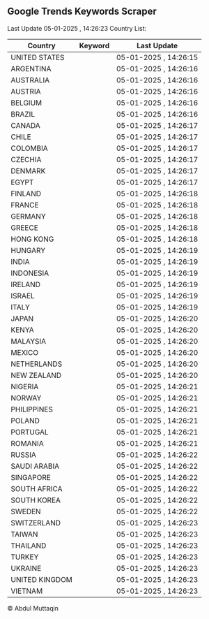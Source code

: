 
## Google Trends Keywords Scraper

Last Update 05-01-2025 , 14:26:23
Country List:

| Country | Keyword | Last Update |
| --- | --- | --- |
| UNITED STATES |  | 05-01-2025 , 14:26:15 |
| ARGENTINA |  | 05-01-2025 , 14:26:16 |
| AUSTRALIA |  | 05-01-2025 , 14:26:16 |
| AUSTRIA |  | 05-01-2025 , 14:26:16 |
| BELGIUM |  | 05-01-2025 , 14:26:16 |
| BRAZIL |  | 05-01-2025 , 14:26:16 |
| CANADA |  | 05-01-2025 , 14:26:17 |
| CHILE |  | 05-01-2025 , 14:26:17 |
| COLOMBIA |  | 05-01-2025 , 14:26:17 |
| CZECHIA |  | 05-01-2025 , 14:26:17 |
| DENMARK |  | 05-01-2025 , 14:26:17 |
| EGYPT |  | 05-01-2025 , 14:26:17 |
| FINLAND |  | 05-01-2025 , 14:26:18 |
| FRANCE |  | 05-01-2025 , 14:26:18 |
| GERMANY |  | 05-01-2025 , 14:26:18 |
| GREECE |  | 05-01-2025 , 14:26:18 |
| HONG KONG |  | 05-01-2025 , 14:26:18 |
| HUNGARY |  | 05-01-2025 , 14:26:19 |
| INDIA |  | 05-01-2025 , 14:26:19 |
| INDONESIA |  | 05-01-2025 , 14:26:19 |
| IRELAND |  | 05-01-2025 , 14:26:19 |
| ISRAEL |  | 05-01-2025 , 14:26:19 |
| ITALY |  | 05-01-2025 , 14:26:19 |
| JAPAN |  | 05-01-2025 , 14:26:20 |
| KENYA |  | 05-01-2025 , 14:26:20 |
| MALAYSIA |  | 05-01-2025 , 14:26:20 |
| MEXICO |  | 05-01-2025 , 14:26:20 |
| NETHERLANDS |  | 05-01-2025 , 14:26:20 |
| NEW ZEALAND |  | 05-01-2025 , 14:26:20 |
| NIGERIA |  | 05-01-2025 , 14:26:21 |
| NORWAY |  | 05-01-2025 , 14:26:21 |
| PHILIPPINES |  | 05-01-2025 , 14:26:21 |
| POLAND |  | 05-01-2025 , 14:26:21 |
| PORTUGAL |  | 05-01-2025 , 14:26:21 |
| ROMANIA |  | 05-01-2025 , 14:26:21 |
| RUSSIA |  | 05-01-2025 , 14:26:22 |
| SAUDI ARABIA |  | 05-01-2025 , 14:26:22 |
| SINGAPORE |  | 05-01-2025 , 14:26:22 |
| SOUTH AFRICA |  | 05-01-2025 , 14:26:22 |
| SOUTH KOREA |  | 05-01-2025 , 14:26:22 |
| SWEDEN |  | 05-01-2025 , 14:26:22 |
| SWITZERLAND |  | 05-01-2025 , 14:26:23 |
| TAIWAN |  | 05-01-2025 , 14:26:23 |
| THAILAND |  | 05-01-2025 , 14:26:23 |
| TURKEY |  | 05-01-2025 , 14:26:23 |
| UKRAINE |  | 05-01-2025 , 14:26:23 |
| UNITED KINGDOM |  | 05-01-2025 , 14:26:23 |
| VIETNAM |  | 05-01-2025 , 14:26:23 |

© Abdul Muttaqin
